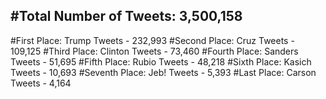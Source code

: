 #Total Number of Tweets: 3,500,158 
---
#First Place: Trump Tweets - 232,993
#Second Place: Cruz Tweets - 109,125
#Third Place: Clinton Tweets - 73,460
#Fourth Place: Sanders Tweets - 51,695
#Fifth Place: Rubio Tweets - 48,218
#Sixth Place: Kasich Tweets - 10,693
#Seventh Place: Jeb! Tweets - 5,393
#Last Place: Carson Tweets - 4,164
